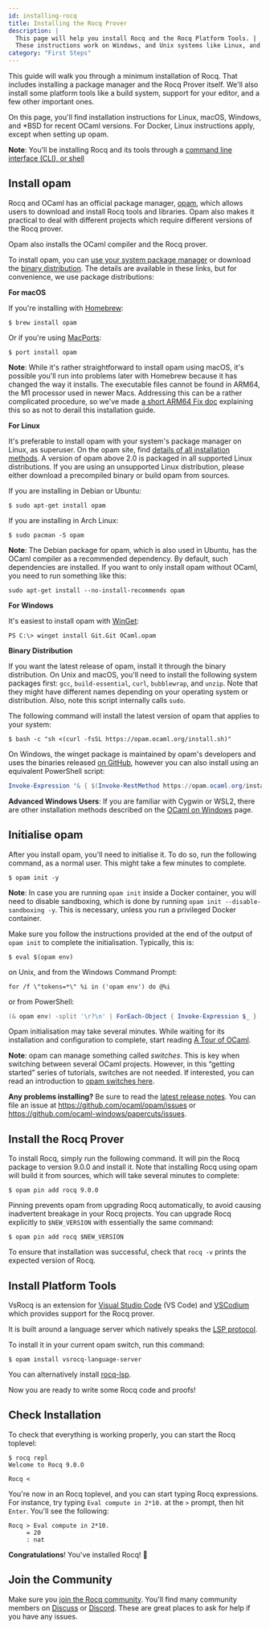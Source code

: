 ```yaml
---
id: installing-rocq
title: Installing the Rocq Prover
description: |
  This page will help you install Rocq and the Rocq Platform Tools. |
  These instructions work on Windows, and Unix systems like Linux, and macOS.
category: "First Steps"
---
```


This guide will walk you through a minimum installation of Rocq. That includes installing a package manager and the  Rocq Prover itself. We'll also install some platform tools like a build system, support for your editor, and a few other important ones.

On this page, you'll find installation instructions for Linux, macOS, Windows, and &ast;BSD for recent OCaml versions. For Docker, Linux instructions apply, except when setting up opam.

**Note**: You'll be installing Rocq and its tools through a [command line interface (CLI), or shell](https://www.youtube.com/watch?v=0PxTAn4g20U)

## Install opam

Rocq and OCaml has an official package manager, [opam](https://opam.ocaml.org/), which allows users to download and install Rocq tools and libraries. Opam also makes it practical to deal with different projects which require different versions of the Rocq prover.

Opam also installs the OCaml compiler and the Rocq prover. 

To install opam, you can [use your system package manager](https://opam.ocaml.org/doc/Install.html#Using-your-distribution-39-s-package-system) or download the [binary distribution](https://opam.ocaml.org/doc/Install.html#Binary-distribution). The details are available in these links, but for convenience, we use package distributions:

**For macOS**

If you're installing with [Homebrew](https://brew.sh/):

```shell
$ brew install opam
```

Or if you're using [MacPorts](https://www.macports.org/):

```shell
$ port install opam
```

**Note**: While it's rather straightforward to install opam using macOS, it's possible you'll run into problems later with Homebrew because it has changed the way it installs. The executable files cannot be found in ARM64, the M1 processor used in newer Macs. Addressing this can be a rather complicated procedure, so we've made [a short ARM64 Fix doc](/docs/arm64-fix) explaining this so as not to derail this installation guide.

**For Linux**

It's preferable to install opam with your system's package manager on Linux, as superuser. On the opam site, find [details of all installation methods](https://opam.ocaml.org/doc/Install.html). A version of opam above 2.0 is packaged in all supported Linux distributions. If you are using an unsupported Linux distribution, please either download a precompiled binary or build opam from sources.

If you are installing in Debian or Ubuntu:
```shell
$ sudo apt-get install opam
```

If you are installing in Arch Linux:
```shell
$ sudo pacman -S opam
```

**Note**: The Debian package for opam, which is also used in Ubuntu, has the OCaml compiler as a recommended dependency. By default, such dependencies are installed. If you want to only install opam without OCaml, you need to run something like this:
```shell
sudo apt-get install --no-install-recommends opam
```

**For Windows**

It's easiest to install opam with [WinGet](https://github.com/microsoft/winget-cli):

```shell
PS C:\> winget install Git.Git OCaml.opam
```

**Binary Distribution**

If you want the latest release of opam, install it through the binary distribution. On Unix and macOS, you'll need to install the following system packages first: `gcc`, `build-essential`, `curl`, `bubblewrap`, and `unzip`. Note that they might have different names depending on your operating system or distribution. Also, note this script internally calls `sudo`.

The following command will install the latest version of opam that applies to your system:
```shell
$ bash -c "sh <(curl -fsSL https://opam.ocaml.org/install.sh)"
```

On Windows, the winget package is maintained by opam's developers and uses the binaries released [on GitHub](https://github.com/ocaml/opam/releases), however you can also install using an equivalent PowerShell script:

```powershell
Invoke-Expression "& { $(Invoke-RestMethod https://opam.ocaml.org/install.ps1) }"
```

**Advanced Windows Users**: If you are familiar with Cygwin or WSL2, there are other installation methods described on the [OCaml on Windows](/docs/ocaml-on-windows) page.

## Initialise opam

After you install opam, you'll need to initialise it. To do so, run the following command, as a normal user. This might take a few minutes to complete.

```shell
$ opam init -y
```

**Note**: In case you are running `opam init` inside a Docker container, you will need to disable sandboxing, which is done by running `opam init --disable-sandboxing -y`. This is necessary, unless you run a privileged Docker container.

Make sure you follow the instructions provided at the end of the output of `opam init` to complete the initialisation. Typically, this is:
```
$ eval $(opam env)
```

on Unix, and from the Windows Command Prompt:

```
for /f \"tokens=*\" %i in ('opam env') do @%i
```

or from PowerShell:

```powershell
(& opam env) -split '\r?\n' | ForEach-Object { Invoke-Expression $_ }
```

Opam initialisation may take several minutes. While waiting for its installation and configuration to complete, start reading [A Tour of OCaml](tour-of-ocaml).

**Note**: opam can manage something called _switches_. This is key when switching between several OCaml projects. However, in this “getting started” series of tutorials, switches are not needed. If interested, you can read an introduction to [opam switches here](/docs/opam-switch-introduction).

**Any problems installing?** Be sure to read the [latest release notes](https://opam.ocaml.org/blog/opam-2-2-0/). You can file an issue at https://github.com/ocaml/opam/issues or https://github.com/ocaml-windows/papercuts/issues.

## Install the Rocq Prover


To install Rocq, simply run the following command. It will pin the Rocq package to version 9.0.0 and install it.
Note that installing Rocq using opam will build it from sources, 
which will take several minutes to complete:
 
 ```shell
$ opam pin add rocq 9.0.0
```

Pinning prevents opam from upgrading Rocq automatically, to avoid causing inadvertent breakage in your Rocq projects. 
You can upgrade Rocq explicitly to `$NEW_VERSION` with essentially the same command:

 ```shell
$ opam pin add rocq $NEW_VERSION
```

To ensure that installation was successful, check that `rocq -v` prints the expected version of Rocq.

## Install Platform Tools

VsRocq is an extension for [Visual Studio Code]("https://code.visualstudio.com/) (VS Code) and 
[VSCodium](https://vscodium.com/) which provides support for the Rocq prover. 

It is built around a language server which natively speaks the 
[LSP protocol](https://learn.microsoft.com/en-us/visualstudio/extensibility/language-server-protocol?view=vs-2022).

To install it in your current opam switch, run this command:

 ```shell
$ opam install vsrocq-language-server
```
You can alternatively install [rocq-lsp](https://github.com/ejgallego/coq-lsp).

Now you are ready to write some Rocq code and proofs!

## Check Installation

To check that everything is working properly, you can start the Rocq toplevel:
```shell
$ rocq repl
Welcome to Rocq 9.0.O

Rocq <
```

You're now in an Rocq toplevel, and you can start typing Rocq expressions. For instance, try typing `Eval compute in 2*10.` at the `>` prompt, then hit `Enter`. You'll see the following:
```coq
Rocq > Eval compute in 2*10.
     = 20
     : nat
```

**Congratulations**! You've installed Rocq! 🎉

## Join the Community

Make sure you [join the Rocq community](/community). You'll find many community members on [Discuss](https://discuss.rocq.org/) or [Discord](https://discord.com/invite/cCYQbqN). These are great places to ask for help if you have any issues.
